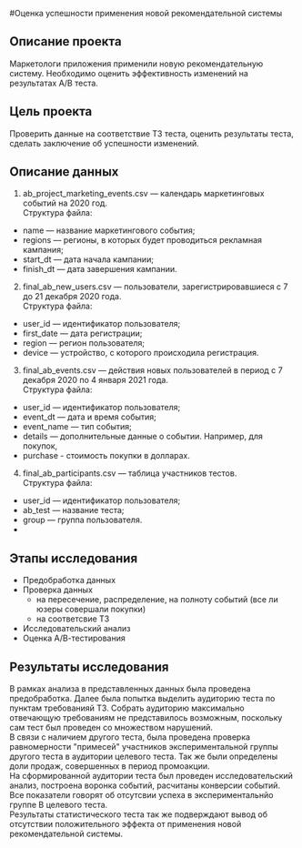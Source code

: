 #Оценка успешности применения новой рекомендательной системы

## Описание проекта
Маркетологи приложения применили новую рекомендательную систему. Необходимо оценить эффективность изменений на результатах A/B теста.

## Цель проекта
Проверить данные на соответствие ТЗ теста, оценить результаты теста, сделать заключение об успешности изменений.

## Описание данных
1. ab_project_marketing_events.csv — календарь маркетинговых событий на 2020 год.<br />
Структура файла:<br />
- name — название маркетингового события;
- regions — регионы, в которых будет проводиться рекламная кампания;
- start_dt — дата начала кампании;
- finish_dt — дата завершения кампании.

2. final_ab_new_users.csv — пользователи, зарегистрировавшиеся с 7 до 21 декабря 2020 года.<br />
Структура файла:<br />
- user_id — идентификатор пользователя;
- first_date — дата регистрации;
- region — регион пользователя;
- device — устройство, с которого происходила регистрация.

3. final_ab_events.csv — действия новых пользователей в период с 7 декабря 2020 по 4 января 2021 года.<br />
Структура файла:<br />
- user_id — идентификатор пользователя;
- event_dt — дата и время события;
- event_name — тип события;
- details — дополнительные данные о событии. Например, для покупок,
- purchase - стоимость покупки в долларах.

4. final_ab_participants.csv — таблица участников тестов.<br />
Структура файла:<br />
- user_id — идентификатор пользователя;
- ab_test — название теста;
- group — группа пользователя.
- 
## Этапы исследования
- Предобработка данных
- Проверка данных
    - на пересечение, распределение, на полноту событий (все ли юзеры совершали покупки)
    - на соответсвие ТЗ
- Исследовательский анализ
- Оценка А/В-тестирования

## Результаты исследования
В рамках анализа в представленных данных была проведена предобработка. Далее была попытка выделить аудиторию теста по пунктам требованияй ТЗ. Собрать аудиторию максимально отвечающую требованиям не представилось возможным, поскольку сам тест был проведен со множеством нарушений.<br/>
В связи с наличием другого теста, была проведена проверка равномерности "примесей" участников экспериментальной группы другого теста в аудитории целевого теста.
Так же были определены доли продаж, совершенных в период промоакции.<br/>
На сформированной аудитории теста был проведен исследовательский анализ, построена воронка событий, расчитаны конверсии событий. Все показатели говорят об отсутсвии успеха в экспериментальнйо группе В целевого теста.<br/>
Результаты статистического теста так же подверждают вывод об отсутствии положительного эффекта от применения новой рекомендательной системы.

